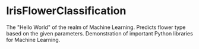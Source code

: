 # IrisFlowerClassification
The "Hello World" of the realm of Machine Learning. Predicts flower type based on the given parameters. Demonstration of important Python libraries for Machine Learning.
